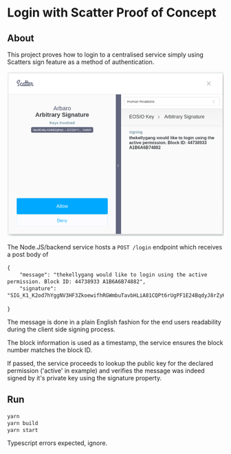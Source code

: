 # Login with Scatter Proof of Concept

## About

This project proves how to login to a centralised service simply using Scatters sign feature as a method of authentication.

![POC Concept](https://github.com/diri-chat/scatter-auth-poc/raw/master/screenshot.png)

The Node.JS/backend service hosts a `POST /login` endpoint which receives a post body of

```
{
    "message": "thekellygang would like to login using the active permission. Block ID: 44738933 A1B6A6B74882",
    "signature": "SIG_K1_K2od7hYggNV3HF3ZkoewifhRGWmbuTavbHLiA81CQPt6rUgPF1E24BqdyJ8rZyKdBBvnCbHYz6dHmQZeF9sqe7qg4FUtUV"

}
```

The message is done in a plain English fashion for the end users readability during the client side signing process.

The block information is used as a timestamp, the service ensures the block number matches the block ID.

If passed, the service proceeds to lookup the public key for the declared permission ('active' in example) and verifies the message was indeed signed by it's private key using the signature property.

## Run

```
yarn
yarn build
yarn start
```

Typescript errors expected, ignore.
